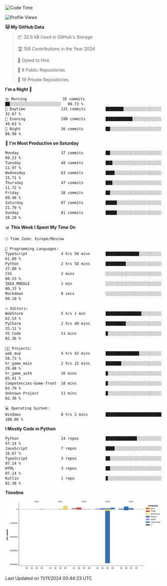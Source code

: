 <!--START_SECTION:waka-->
![Code Time](http://img.shields.io/badge/Code%20Time-551%20hrs-blue)

![Profile Views](http://img.shields.io/badge/Profile%20Views-14-blue)

**🐱 My GitHub Data** 

> 📦 32.6 kB Used in GitHub's Storage 
 > 
> 🏆 158 Contributions in the Year 2024
 > 
> 💼 Opted to Hire
 > 
> 📜 8 Public Repositories 
 > 
> 🔑 19 Private Repositories 
 > 
**I'm a Night 🦉** 

```text
🌞 Morning                35 commits          ██░░░░░░░░░░░░░░░░░░░░░░░   08.73 % 
🌆 Daytime                131 commits         ████████░░░░░░░░░░░░░░░░░   32.67 % 
🌃 Evening                199 commits         ████████████░░░░░░░░░░░░░   49.63 % 
🌙 Night                  36 commits          ██░░░░░░░░░░░░░░░░░░░░░░░   08.98 % 
```
📅 **I'm Most Productive on Saturday** 

```text
Monday                   37 commits          ██░░░░░░░░░░░░░░░░░░░░░░░   09.23 % 
Tuesday                  48 commits          ███░░░░░░░░░░░░░░░░░░░░░░   11.97 % 
Wednesday                63 commits          ████░░░░░░░░░░░░░░░░░░░░░   15.71 % 
Thursday                 47 commits          ███░░░░░░░░░░░░░░░░░░░░░░   11.72 % 
Friday                   38 commits          ██░░░░░░░░░░░░░░░░░░░░░░░   09.48 % 
Saturday                 87 commits          █████░░░░░░░░░░░░░░░░░░░░   21.70 % 
Sunday                   81 commits          █████░░░░░░░░░░░░░░░░░░░░   20.20 % 
```


📊 **This Week I Spent My Time On** 

```text
🕑︎ Time Zone: Europe/Moscow

💬 Programming Languages: 
TypeScript               4 hrs 58 mins       ███████████████░░░░░░░░░░   61.89 % 
Python                   2 hrs 58 mins       █████████░░░░░░░░░░░░░░░░   37.00 % 
CSS                      2 mins              ░░░░░░░░░░░░░░░░░░░░░░░░░   00.53 % 
IDEA_MODULE              1 min               ░░░░░░░░░░░░░░░░░░░░░░░░░   00.33 % 
Markdown                 0 secs              ░░░░░░░░░░░░░░░░░░░░░░░░░   00.10 % 

🔥 Editors: 
WebStorm                 5 hrs 1 min         ████████████████░░░░░░░░░   62.53 % 
PyCharm                  2 hrs 49 mins       █████████░░░░░░░░░░░░░░░░   35.11 % 
VS Code                  11 mins             █░░░░░░░░░░░░░░░░░░░░░░░░   02.36 % 

🐱‍💻 Projects: 
web_mvp                  4 hrs 43 mins       ███████████████░░░░░░░░░░   58.73 % 
hr_game_main             2 hrs 22 mins       ███████░░░░░░░░░░░░░░░░░░   29.48 % 
hr_game_auth             26 mins             █░░░░░░░░░░░░░░░░░░░░░░░░   05.41 % 
Competencies-Game-front  18 mins             █░░░░░░░░░░░░░░░░░░░░░░░░   03.79 % 
Unknown Project          11 mins             █░░░░░░░░░░░░░░░░░░░░░░░░   02.36 % 

💻 Operating System: 
Windows                  8 hrs 2 mins        █████████████████████████   100.00 % 
```

**I Mostly Code in Python** 

```text
Python                   24 repos            ██████████████░░░░░░░░░░░   57.14 % 
JavaScript               7 repos             ████░░░░░░░░░░░░░░░░░░░░░   16.67 % 
TypeScript               3 repos             ██░░░░░░░░░░░░░░░░░░░░░░░   07.14 % 
HTML                     3 repos             ██░░░░░░░░░░░░░░░░░░░░░░░   07.14 % 
Kotlin                   1 repo              █░░░░░░░░░░░░░░░░░░░░░░░░   02.38 % 
```



**Timeline**

![Lines of Code chart](https://raw.githubusercontent.com/adlemx/adlemx/main/assets/bar_graph.png)


 Last Updated on 11/11/2024 00:44:23 UTC
<!--END_SECTION:waka-->
